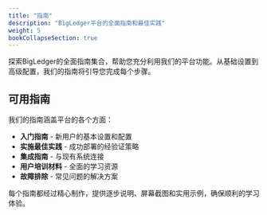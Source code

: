 ```yaml
---
title: "指南"
description: "BigLedger平台的全面指南和最佳实践"
weight: 5
bookCollapseSection: true
---
```


探索BigLedger的全面指南集合，帮助您充分利用我们的平台功能。从基础设置到高级配置，我们的指南将引导您完成每个步骤。

## 可用指南

我们的指南涵盖平台的各个方面：

- **入门指南** - 新用户的基本设置和配置
- **实施最佳实践** - 成功部署的经验证策略
- **集成指南** - 与现有系统连接
- **用户培训材料** - 全面的学习资源
- **故障排除** - 常见问题的解决方案

每个指南都经过精心制作，提供逐步说明、屏幕截图和实用示例，确保顺利的学习体验。